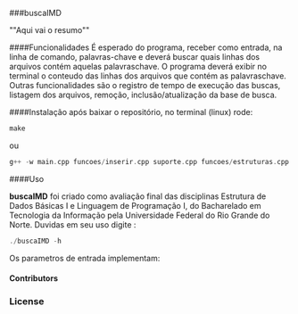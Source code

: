 
###buscaIMD

""Aqui vai o resumo""




####Funcionalidades
É esperado do programa, receber como entrada, na linha de comando, palavras-chave e deverá buscar quais linhas dos arquivos contém   aquelas   palavras­chave. O programa deverá exibir no terminal o conteudo das linhas dos arquivos que contém as palavras­chave. Outras funcionalidades são o registro de tempo de execução das buscas, listagem dos arquivos, remoção, inclusão/atualização da base de busca.


####Instalação
após baixar o repositório, no terminal (linux) rode:

```c++
make
```

ou 

```c++
g++ -w main.cpp funcoes/inserir.cpp suporte.cpp funcoes/estruturas.cpp funcoes/remover.cpp funcoes/listar.cpp funcoes/buscar.cpp funcoes/listabusca.cpp -o buscaIMD -std=c++11
```

####Uso

**buscaIMD** foi criado como avaliação final das disciplinas Estrutura de Dados Básicas I e Linguagem de Programação I, do Bacharelado em Tecnologia da Informação pela Universidade Federal do Rio Grande do Norte. 
Duvidas em seu uso digite :
```c++
./buscaIMD -h
```

Os parametros de entrada implementam:

#### Contributors


### License



